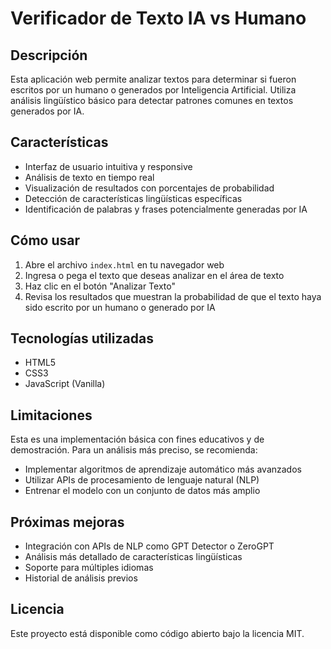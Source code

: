 # Verificador de Texto IA vs Humano

## Descripción
Esta aplicación web permite analizar textos para determinar si fueron escritos por un humano o generados por Inteligencia Artificial. Utiliza análisis lingüístico básico para detectar patrones comunes en textos generados por IA.

## Características
- Interfaz de usuario intuitiva y responsive
- Análisis de texto en tiempo real
- Visualización de resultados con porcentajes de probabilidad
- Detección de características lingüísticas específicas
- Identificación de palabras y frases potencialmente generadas por IA

## Cómo usar
1. Abre el archivo `index.html` en tu navegador web
2. Ingresa o pega el texto que deseas analizar en el área de texto
3. Haz clic en el botón "Analizar Texto"
4. Revisa los resultados que muestran la probabilidad de que el texto haya sido escrito por un humano o generado por IA

## Tecnologías utilizadas
- HTML5
- CSS3
- JavaScript (Vanilla)

## Limitaciones
Esta es una implementación básica con fines educativos y de demostración. Para un análisis más preciso, se recomienda:
- Implementar algoritmos de aprendizaje automático más avanzados
- Utilizar APIs de procesamiento de lenguaje natural (NLP)
- Entrenar el modelo con un conjunto de datos más amplio

## Próximas mejoras
- Integración con APIs de NLP como GPT Detector o ZeroGPT
- Análisis más detallado de características lingüísticas
- Soporte para múltiples idiomas
- Historial de análisis previos

## Licencia
Este proyecto está disponible como código abierto bajo la licencia MIT.